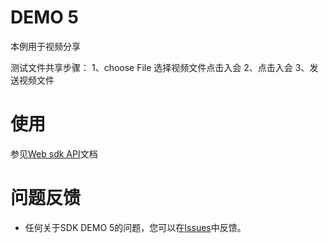 # DEMO 5
本例用于视频分享

测试文件共享步骤：
        1、choose File 选择视频文件点击入会
        2、点击入会
        3、发送视频文件
# 使用
 参见[Web sdk API](https://dev.myvmr.cn/doc/03_webrtc_video_sdk?t=cn&f=3_API_DOCUMENT)文档
 
# 问题反馈
* 任何关于SDK DEMO 5的问题，您可以在[Issues](https://github.com/VideoCloudTeam/WEB-SDK/issues/new)中反馈。




